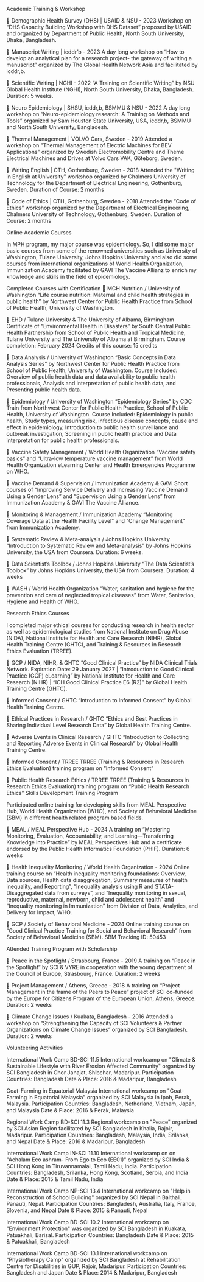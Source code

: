 Academic Training & Workshop

	Demographic Health Survey (DHS) |  USAID & NSU - 2023
Workshop on “DHS Capacity Building Workshop with DHS Dataset” proposed by USAID and organized by Department of Public Health, North South University, Dhaka, Bangladesh.

	Manuscript Writing |  icddr’b - 2023
A day long workshop on “How to develop an analytical plan for a research project- the gateway of writing a manuscript” organized by The Global Health Network Asia and facilitated by icddr,b.

	Scientific Writing |  NGHI - 2022
“A Training on Scientific Writing” by NSU Global Health Institute (NGHI), North South University, Dhaka, Bangladesh. 
Duration: 5 weeks.

	Neuro Epidemiology |  SHSU, icddr,b, BSMMU & NSU - 2022
A day long workshop on “Neuro-epidemiology research: A Training on Methods and Tools” organized by Sam Houston State University, USA, icddr,b, BSMMU and North South University, Bangladesh.

	Thermal Management | VOLVO Cars, Sweden - 2019
Attended a workshop on "Thermal Management of Electric Machines for BEV Applications" organized by Swedish Electromobility Centre and Theme Electrical Machines and Drives at Volvo Cars VAK, Göteborg, Sweden. 

	Writing English |  CTH, Gothenburg, Sweden - 2018
Attended the "Writing in English at University" workshop organized by Chalmers University of Technology for the Department of Electrical Engineering, Gothenburg, Sweden.
Duration of Course: 2 months

	Code of Ethics |  CTH, Gothenburg, Sweden - 2018
Attended the “Code of Ethics” workshop organized by the Department of Electrical Engineering, Chalmers University of Technology, Gothenburg, Sweden.
Duration of Course: 2 months

Online Academic Courses

In MPH program, my major course was epidemiology. So, I did some major basic courses from some of the renowned universities such as University of Washington, Tulane University, Johns Hopkins University and also did some courses from international organizations of World Health Organization, Immunization Academy facilitated by GAVI The Vaccine Allianz to enrich my knowledge and skills in the field of epidemiology. 

Completed Courses with Certification
	MCH Nutrition / University of Washington
“Life course nutrition: Maternal and child health strategies in public health” by Northwest Center for Public Health Practice from School of Public Health, University of Washington.

	EHD / Tulane University & The University of Albama, Birmingham
Certificate of “Environmental Health in Disasters” by South Central Public Health Partnership from School of Public Health and Tropical Medicine, Tulane University and The University of Albama at Birmingham. 
Course completion: February 2024 
Credits of this course: 15 credits

	Data Analysis / University of Washington
“Basic Concepts in Data Analysis Series” by Northwest Center for Public Health Practice from School of Public Health, University of Washington. 
Course Included: Overview of public health data and data availability to public health professionals, Analysis and interpretation of public health data, and Presenting public health data.

	Epidemiology / University of Washington
“Epidemiology Series” by CDC Train from Northwest Center for Public Health Practice, School of Public Health, University of Washington.
Course Included: Epidemiology in public health, Study types, measuring risk, infectious disease concepts, cause and effect in epidemiology, Introduction to public health surveillance and outbreak investigation, Screening in public health practice and Data interpretation for public health professionals.

	Vaccine Safety Management / World Health Organization
“Vaccine safety basics” and “Ultra-low temperature vaccine management” from World Health Organization eLearning Center and Health Emergencies Programme on WHO.

	Vaccine Demand & Supervision / Immunization Academy & GAVI
Short courses of “Improving Service Delivery and Increasing Vaccine Demand Using a Gender Lens” and “Supervision Using a Gender Lens” from Immunization Academy & GAVI The Vaccine Alliance.

	Monitoring & Management / Immunization Academy
“Monitoring Coverage Data at the Health Facility Level” and “Change Management” from Immunization Academy.

	Systematic Review & Meta-analysis / Johns Hopkins University
“Introduction to Systematic Review and Meta-analysis” by Johns Hopkins University, the USA from Coursera. 
Duration: 6 weeks.

	Data Scientist’s Toolbox / Johns Hopkins University
“The Data Scientist’s Toolbox” by Johns Hopkins University, the USA from Coursera. 
Duration: 4 weeks

	WASH / World Health Organization
“Water, sanitation and hygiene for the prevention and care of neglected tropical diseases” from Water, Sanitation, Hygiene and Health of WHO.

Research Ethics Courses

I completed major ethical courses for conducting research in health sector as well as epidemiological studies from National Institute on Drug Abuse (NIDA), National Institute for Health and Care Research (NIHR), Global Health Training Centre (GHTC), and Training & Resources in Research Ethics Evaluation (TRREE).

	GCP / NIDA, NIHR, & GHTC
“Good Clinical Practice” by NIDA Clinical Trials Network. Expiration Date: 29 January 2027 | “Introduction to Good Clinical Practice (GCP) eLearning” by National Institute for Health and Care Research (NIHR) | “ICH Good Clinical Practice E6 (R2)” by Global Health Training Centre (GHTC).

	Informed Consent / GHTC
“Introduction to Informed Consent” by Global Health Training Centre.

	Ethical Practices in Research / GHTC
“Ethics and Best Practices in Sharing Individual Level Research Data” by Global Health Training Centre.

	Adverse Events in Clinical Research / GHTC
“Introduction to Collecting and Reporting Adverse Events in Clinical Research” by Global Health Training Centre.

	Informed Consent / TRREE
TRREE (Training & Resources in Research Ethics Evaluation) training program on “Informed Consent”

	Public Health Research Ethics / TRREE
TRREE (Training & Resources in Research Ethics Evaluation) training program on “Public Health Research Ethics”
Skills Development Training Program

Participated online training for developing skills from MEAL Perspective Hub, World Health Organization (WHO), and Society of Behavioral Medicine (SBM) in different health related program based fields.

	MEAL / MEAL Perspective Hub - 2024
A training on “Mastering Monitoring, Evaluation, Accountability, and Learning—Transferring Knowledge into Practice” by MEAL Perspectives Hub and a certificate endorsed by the Public Health Informatics Foundation (PHIF). 
Duration: 6 weeks

	Health Inequality Monitoring / World Health Organization - 2024
Online training course on “Health inequality monitoring foundations: Overview, Data sources, Health data disaggregation, Summary measures of health inequality, and Reporting”, “Inequality analysis using R and STATA- Disaggregated data from surveys”, and “Inequality monitoring in sexual, reproductive, maternal, newborn, child and adolescent health” and “Inequality monitoring in Immunization” from Division of Data, Analytics, and Delivery for Impact, WHO.

	GCP / Society of Behavioral Medicine - 2024
Online training course on “Good Clinical Practice Training for Social and Behavioral Research” from Society of Behavioral Medicine (SBM).
SBM Tracking ID: 50453

Attended Training Program with Scholarship

	Peace in the Spotlight / Strasbourg, France - 2019
A training on “Peace in the Spotlight” by SCI & VYRE in cooperation with the young department of the Council of Europe, Strasbourg, France. 
Duration: 2 weeks

	Project Management / Athens, Greece - 2018
A training on “Project Management in the frame of the Peers to Peace” project of SCI co-funded by the Europe for Citizens Program of the European Union, Athens, Greece. 
Duration: 2 weeks

	Climate Change Issues / Kuakata, Bangladesh - 2016
Attended a workshop on “Strengthening the Capacity of SCI Volunteers & Partner Organizations on Climate Change Issues” organized by SCI Bangladesh.
Duration: 2 weeks

Volunteering Activities

International Work Camp BD-SCI 11.5
International workcamp on "Climate & Sustainable Lifestyle with River Erosion Affected Community" organized by SCI Bangladesh in Chor Janajat, Shibchar, Madaripur.
Participation Countries: Bangladesh
Date & Place: 2016 & Madaripur, Bangladesh

Goat-Farming in Equatorial Malaysia
International workcamp on "Goat-Farming in Equatorial Malaysia" organized by SCI Malaysia in Ipoh, Perak, Malaysia. 
Participation Countries: Bangladesh, Netherland, Vietnam, Japan, and Malaysia
Date & Place: 2016 & Perak, Malaysia

Regional Work Camp BD-SCI 11.3
Regional workcamp on "Peace" organized by SCI Asian Region facilitated by SCI Bangladesh in Khalia, Rajoir, Madaripur. 
Participation Countries: Bangladesh, Malaysia, India, Srilanka, and Nepal
Date & Place: 2016 & Madaripur, Bangladesh

International Work Camp IN-SCI 11.10
International workcamp on on "Achalam Eco ashram- From Ego to Eco (EE01)" organized by SCI India & SCI Hong Kong in Tiruvannamalai, Tamil Nadu, India. 
Participation Countries: Bangladesh, Srilanka, Hong Kong, Scotland, Serbia, and India
Date & Place: 2015 & Tamil Nadu, India

International Work Camp NP-SCI 13.4
International workcamp on "Help in Reconstruction of School Building" organized by SCI Nepal in Balthali, Panauti, Nepal. 
Participation Countries: Bangladesh, Australia, Italy, France, Slovenia, and Nepal
Date & Place: 2015 & Panauti, Nepal

International Work Camp BD-SCI 10.2
International workcamp on "Environment Protection" was organized by SCI Bangladesh in Kuakata, Patuakhali, Barisal. 
Participation Countries: Bangladesh
Date & Place: 2015 & Patuakhali, Bangladesh

International Work Camp BD-SCI 13.1
International workcamp on "Physiotherapy Camp" organized by SCI Bangladesh at Rehabilitation Centre for Disabilities in GUP, Rajoir, Madaripur. 
Participation Countries: Bangladesh and Japan
Date & Place: 2014 & Madaripur, Bangladesh


